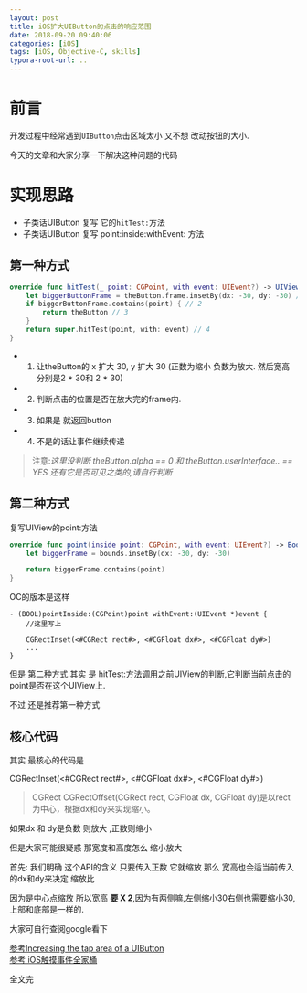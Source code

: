 ```yaml
---
layout: post
title: iOS扩大UIButton的点击的响应范围
date: 2018-09-20 09:40:06
categories: [iOS]
tags: [iOS, Objective-C, skills]
typora-root-url: ..
---
```



# 前言

开发过程中经常遇到`UIButton`点击区域太小 又不想 改动按钮的大小.

今天的文章和大家分享一下解决这种问题的代码


# 实现思路

* 子类话UIButton 复写 它的`hitTest:`方法
* 子类话UIButton 复写 point:inside:withEvent: 方法


## 第一种方式

``` swift
override func hitTest(_ point: CGPoint, with event: UIEvent?) -> UIView? {
	let biggerButtonFrame = theButton.frame.insetBy(dx: -30, dy: -30) // 1	
	if biggerButtonFrame.contains(point) { // 2
		return theButton // 3
	}		
	return super.hitTest(point, with: event) // 4
}

```


* 1. 让theButton的 x 扩大 30, y 扩大 30 (正数为缩小 负数为放大. 然后宽高 分别是2 * 30和 2 * 30)
* 2. 判断点击的位置是否在放大完的frame内.
* 3. 如果是 就返回button
* 4. 不是的话让事件继续传递


> 注意:_这里没判断 theButton.alpha == 0 和 theButton.userInterface.. ==  YES 还有它是否可见之类的,请自行判断_

## 第二种方式


复写UIView的point:方法

``` swift
override func point(inside point: CGPoint, with event: UIEvent?) -> Bool {
	let biggerFrame = bounds.insetBy(dx: -30, dy: -30)

	return biggerFrame.contains(point)
}
```


OC的版本是这样

``` objc
- (BOOL)pointInside:(CGPoint)point withEvent:(UIEvent *)event {
	//这里写上 
	
	CGRectInset(<#CGRect rect#>, <#CGFloat dx#>, <#CGFloat dy#>)
	...
}
```


但是 第二种方式 其实 是 hitTest:方法调用之前UIView的判断,它判断当前点击的point是否在这个UIView上.

不过 还是推荐第一种方式


## 核心代码


其实 最核心的代码是


CGRectInset(<#CGRect rect#>, <#CGFloat dx#>, <#CGFloat dy#>)


> CGRect CGRectOffset(CGRect rect, CGFloat dx, CGFloat dy)是以rect为中心，根据dx和dy来实现缩小。

如果dx 和 dy是负数 则放大 ,正数则缩小

但是大家可能很疑惑 那宽度和高度怎么 缩小放大


首先: 我们明确 这个API的含义 只要传入正数 它就缩放 那么 宽高也会适当前传入的dx和dy来决定 缩放比

因为是中心点缩放 所以宽高 __要 X 2__,因为有两侧嘛,左侧缩小30右侧也需要缩小30,上部和底部是一样的.


大家可自行查阅google看下



[参考Increasing the tap area of a UIButton](https://rolandleth.com/increasing-the-tap-area-of-a-uibutton)  
[参考 iOS触摸事件全家桶](https://mp.weixin.qq.com/s/9rvSRt4kfpy7e87EJoaJOQ)

全文完




